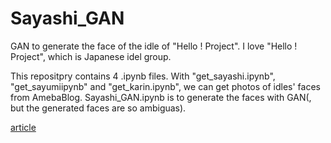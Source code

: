 # Sayashi_GAN

GAN to generate the face of the idle of "Hello ! Project".
I love "Hello ! Project", which is Japanese idel group.

This repositpry contains 4 .ipynb files.
With "get_sayashi.ipynb", "get_sayumiipynb" and "get_karin.ipynb", we can get photos of idles' faces from AmebaBlog.
Sayashi_GAN.ipynb is to generate the faces with GAN(, but the generated faces are so ambiguas).

[article](https://qiita.com/taro_murakami/items/0e670df0d831f26d2cf7)

